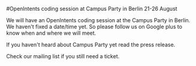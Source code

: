 #OpenIntents coding session at Campus Party in Berlin 21-26 August

We will have an OpenIntents coding session at the Campus Party in Berlin. We haven't fixed a date/time yet. So please follow us on Google plus to know when and where we will meet.

If you haven't heard about Campus Party yet read the press release.

Check our mailing list if you still need a ticket.
